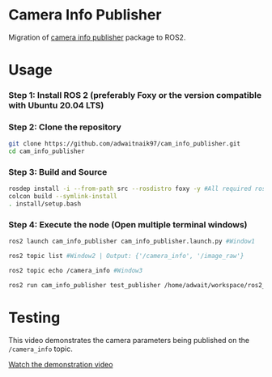 # Camera Info Publisher

Migration of [camera info publisher](https://github.com/aidrivers/cam_info_publisher) package to ROS2.

# Usage

### Step 1: Install ROS 2 (preferably Foxy or the version compatible with Ubuntu 20.04 LTS)

### Step 2: Clone the repository

```bash
git clone https://github.com/adwaitnaik97/cam_info_publisher.git
cd cam_info_publisher
```

### Step 3: Build and Source

```bash
rosdep install -i --from-path src --rosdistro foxy -y #All required rosdeps installed successfully
colcon build --symlink-install
. install/setup.bash
```

### Step 4: Execute the node (Open multiple terminal windows)

```bash
ros2 launch cam_info_publisher cam_info_publisher.launch.py #Window1

ros2 topic list #Window2 | Output: {'/camera_info', '/image_raw'}

ros2 topic echo /camera_info #Window3

ros2 run cam_info_publisher test_publisher /home/adwait/workspace/ros2_packages/cam_info_publisher/extras/TurtleBot4.jpg #Window4 replace the image path with your custom path
```

# Testing

This video demonstrates the camera parameters being published on the `/camera_info` topic.

[Watch the demonstration video](https://github.com/adwaitnaik97/cam_info_publisher/blob/master/extras/cam_info_publisher.mp4)